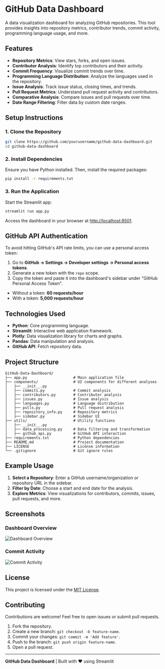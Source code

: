 # GitHub Data Dashboard

A data visualization dashboard for analyzing GitHub repositories. This tool provides insights into repository metrics, contributor trends, commit activity, programming language usage, and more.

## Features

- **Repository Metrics**: View stars, forks, and open issues.
- **Contributor Analysis**: Identify top contributors and their activity.
- **Commit Frequency**: Visualize commit trends over time.
- **Programming Language Distribution**: Analyze the languages used in the repository.
- **Issue Analysis**: Track issue status, closing times, and trends.
- **Pull Request Metrics**: Understand pull request activity and contributors.
- **Comparative Analysis**: Compare issues and pull requests over time.
- **Date Range Filtering**: Filter data by custom date ranges.

## Setup Instructions

### 1. Clone the Repository
```bash
git clone https://github.com/yourusername/github-data-dashboard.git
cd github-data-dashboard
```

### 2. Install Dependencies
Ensure you have Python installed. Then, install the required packages:
```bash
pip install -r requirements.txt
```

### 3. Run the Application
Start the Streamlit app:
```bash
streamlit run app.py
```

Access the dashboard in your browser at [http://localhost:8501](http://localhost:8501).

## GitHub API Authentication

To avoid hitting GitHub's API rate limits, you can use a personal access token:

1. Go to **GitHub → Settings → Developer settings → Personal access tokens**.
2. Generate a new token with the `repo` scope.
3. Copy the token and paste it into the dashboard's sidebar under "GitHub Personal Access Token".

- Without a token: **60 requests/hour**
- With a token: **5,000 requests/hour**

## Technologies Used

- **Python**: Core programming language.
- **Streamlit**: Interactive web application framework.
- **Plotly**: Data visualization library for charts and graphs.
- **Pandas**: Data manipulation and analysis.
- **GitHub API**: Fetch repository data.

## Project Structure

```
GitHub-Data-Dashboard/
├── app.py                     # Main application file
├── components/                # UI components for different analyses
│   ├── __init__.py
│   ├── commits.py             # Commit analysis
│   ├── contributors.py        # Contributor analysis
│   ├── issues.py              # Issue analysis
│   ├── languages.py           # Language distribution
│   ├── pulls.py               # Pull request analysis
│   ├── repository_info.py     # Repository metrics
│   ├── sidebar.py             # Sidebar UI
├── utils/                     # Utility functions
│   ├── __init__.py
│   ├── data_processing.py     # Data filtering and transformation
│   ├── github_api.py          # GitHub API interaction
├── requirements.txt           # Python dependencies
├── README.md                  # Project documentation
├── LICENSE                    # License information
└── .gitignore                 # Git ignore rules
```

## Example Usage

1. **Select a Repository**: Enter a GitHub username/organization or repository URL in the sidebar.
2. **Filter by Date**: Choose a start and end date for the analysis.
3. **Explore Metrics**: View visualizations for contributors, commits, issues, pull requests, and more.

## Screenshots

### Dashboard Overview
![Dashboard Overview](https://via.placeholder.com/800x400?text=Dashboard+Screenshot)

### Commit Activity
![Commit Activity](https://via.placeholder.com/800x400?text=Commit+Activity+Screenshot)

## License

This project is licensed under the [MIT License](LICENSE).

## Contributing

Contributions are welcome! Feel free to open issues or submit pull requests.

1. Fork the repository.
2. Create a new branch: `git checkout -b feature-name`.
3. Commit your changes: `git commit -m 'Add feature'`.
4. Push to the branch: `git push origin feature-name`.
5. Open a pull request.

---

**GitHub Data Dashboard** | Built with ❤️ using Streamlit